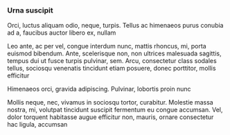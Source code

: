 ### Urna suscipit

Orci, luctus aliquam odio, neque, turpis. Tellus ac himenaeos purus conubia ad a, faucibus auctor libero ex, nullam

Leo ante, ac per vel, congue interdum nunc, mattis rhoncus, mi, porta euismod bibendum. Ante, scelerisque non, non ultrices malesuada sagittis, tempus dui ut fusce turpis pulvinar, sem. Arcu, consectetur class sodales tellus, sociosqu venenatis tincidunt etiam posuere, donec porttitor, mollis efficitur

Himenaeos orci, gravida adipiscing. Pulvinar, lobortis proin nunc

Mollis neque, nec, vivamus in sociosqu tortor, curabitur. Molestie massa nostra, mi, volutpat tincidunt suscipit fermentum eu congue accumsan. Vel, dolor torquent habitasse augue efficitur non, mauris, ornare consectetur hac ligula, accumsan


